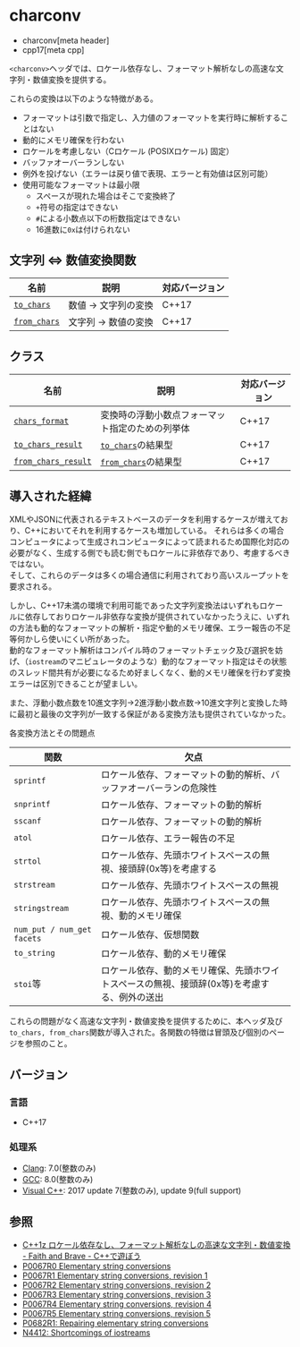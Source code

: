 # charconv
* charconv[meta header]
* cpp17[meta cpp]

`<charconv>`ヘッダでは、ロケール依存なし、フォーマット解析なしの高速な文字列・数値変換を提供する。

これらの変換は以下のような特徴がある。

- フォーマットは引数で指定し、入力値のフォーマットを実行時に解析することはない
- 動的にメモリ確保を行わない
- ロケールを考慮しない（Cロケール (POSIXロケール) 固定）
- バッファオーバーランしない
- 例外を投げない（エラーは戻り値で表現、エラーと有効値は区別可能）
- 使用可能なフォーマットは最小限
    - スペースが現れた場合はそこで変換終了
    - `+`符号の指定はできない
    - `#`による小数点以下の桁数指定はできない
    - 16進数に`0x`は付けられない

## 文字列 ⇔ 数値変換関数

| 名前            | 説明           | 対応バージョン |
|-----------------|----------------|----------------|
| [`to_chars`](charconv/to_chars.md) | 数値 → 文字列の変換 | C++17 |
| [`from_chars`](charconv/from_chars.md) | 文字列 → 数値の変換 | C++17 |

## クラス

| 名前            | 説明           | 対応バージョン |
|-----------------|----------------|----------------|
| [`chars_format`](charconv/chars_format.md) | 変換時の浮動小数点フォーマット指定のための列挙体 | C++17 |
| [`to_chars_result`](charconv/to_chars_result.md) | [`to_chars`](charconv/to_chars.md)の結果型 | C++17 |
| [`from_chars_result`](charconv/from_chars_result.md) | [`from_chars`](charconv/from_chars.md)の結果型 | C++17 |

## 導入された経緯

XMLやJSONに代表されるテキストベースのデータを利用するケースが増えており、C++においてそれを利用するケースも増加している。
それらは多くの場合コンピュータによって生成されコンピュータによって読まれるため国際化対応の必要がなく、生成する側でも読む側でもロケールに非依存であり、考慮するべきではない。  
そして、これらのデータは多くの場合通信に利用されており高いスループットを要求される。

しかし、C++17未満の環境で利用可能であった文字列変換法はいずれもロケールに依存しておりロケール非依存な変換が提供されていなかったうえに、いずれの方法も動的なフォーマットの解析・指定や動的メモリ確保、エラー報告の不足等何かしら使いにくい所があった。  
動的なフォーマット解析はコンパイル時のフォーマットチェック及び選択を妨げ、（`iostream`のマニピュレータのような）動的なフォーマット指定はその状態のスレッド間共有が必要になるため好ましくなく、動的メモリ確保を行わず変換エラーは区別できることが望ましい。

また、浮動小数点数を10進文字列→2進浮動小数点数→10進文字列と変換した時に最初と最後の文字列が一致する保証がある変換方法も提供されていなかった。

各変換方法とその問題点

| 関数                       | 欠点                                  |
| -------------------------- | ------------------------------------- |
| `sprintf`                  | ロケール依存、フォーマットの動的解析、バッファオーバーランの危険性     |
| `snprintf`                 | ロケール依存、フォーマットの動的解析                    |
| `sscanf`                   | ロケール依存、フォーマットの動的解析                    |
| `atol`                     | ロケール依存、エラー報告の不足                       |
| `strtol`                   | ロケール依存、先頭ホワイトスペースの無視、接頭辞(0x等)を考慮する               |
| `strstream`                | ロケール依存、先頭ホワイトスペースの無視                  |
| `stringstream`             | ロケール依存、先頭ホワイトスペースの無視、動的メモリ確保          |
| `num_put / num_get facets` | ロケール依存、仮想関数                           |
| `to_string`                | ロケール依存、動的メモリ確保                        |
| `stoi`等                   | ロケール依存、動的メモリ確保、先頭ホワイトスペースの無視、接頭辞(0x等)を考慮する、例外の送出 |


これらの問題がなく高速な文字列・数値変換を提供するために、本ヘッダ及び`to_chars, from_chars`関数が導入された。各関数の特徴は冒頭及び個別のページを参照のこと。

## バージョン
### 言語
- C++17

### 処理系
- [Clang](/implementation.md#clang): 7.0(整数のみ)
- [GCC](/implementation.md#gcc): 8.0(整数のみ)
- [Visual C++](/implementation.md#visual_cpp): 2017 update 7(整数のみ), update 9(full support)

## 参照
- [C++1z ロケール依存なし、フォーマット解析なしの高速な文字列・数値変換 - Faith and Brave - C++で遊ぼう](https://faithandbrave.hateblo.jp/entry/2016/08/24/181540)
- [P0067R0 Elementary string conversions](http://www.open-std.org/jtc1/sc22/wg21/docs/papers/2015/p0067r0.html)
- [P0067R1 Elementary string conversions, revision 1](http://www.open-std.org/jtc1/sc22/wg21/docs/papers/2016/p0067r1.html)
- [P0067R2 Elementary string conversions, revision 2](http://www.open-std.org/jtc1/sc22/wg21/docs/papers/2016/p0067r2.html)
- [P0067R3 Elementary string conversions, revision 3](http://www.open-std.org/jtc1/sc22/wg21/docs/papers/2016/p0067r3.html)
- [P0067R4 Elementary string conversions, revision 4](http://www.open-std.org/jtc1/sc22/wg21/docs/papers/2016/p0067r4.html)
- [P0067R5 Elementary string conversions, revision 5](http://www.open-std.org/jtc1/sc22/wg21/docs/papers/2016/p0067r5.html)
- [P0682R1: Repairing elementary string conversions](http://www.open-std.org/jtc1/sc22/wg21/docs/papers/2017/p0682r1.html)
- [N4412: Shortcomings of iostreams](http://open-std.org/JTC1/SC22/WG21/docs/papers/2015/n4412.html)
